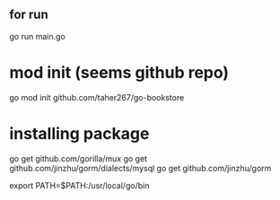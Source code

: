 ## for run 
go run main.go
# mod init (seems github repo)
go mod init github.com/taher267/go-bookstore

# installing package
go get github.com/gorilla/mux
go get github.com/jinzhu/gorm/dialects/mysql
go get github.com/jinzhu/gorm

export PATH=$PATH:/usr/local/go/bin